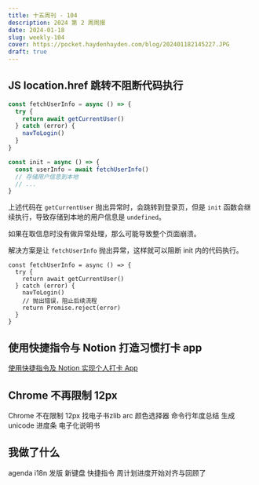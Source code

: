 ```yaml
---
title: 十五周刊 - 104
description: 2024 第 2 周周报
date: 2024-01-18
slug: weekly-104
cover: https://pocket.haydenhayden.com/blog/202401182145227.JPG
draft: true
---
```


## JS location.href 跳转不阻断代码执行

```js
const fetchUserInfo = async () => {
  try {
    return await getCurrentUser()
  } catch (error) {
    navToLogin()
  }
}

const init = async () => {
  const userInfo = await fetchUserInfo()
  // 存储用户信息到本地
  // ...
}
```

上述代码在 `getCurrentUser` 抛出异常时，会跳转到登录页，但是 `init` 函数会继续执行，导致存储到本地的用户信息是 `undefined`。

如果在取信息时没有做异常处理，那么可能导致整个页面崩溃。

解决方案是让 `fetchUserInfo` 抛出异常，这样就可以阻断 init 内的代码执行。

```js{7}
const fetchUserInfo = async () => {
  try {
    return await getCurrentUser()
  } catch (error) {
    navToLogin()
    // 抛出错误，阻止后续流程
    return Promise.reject(error)
  }
}
```

## 使用快捷指令与 Notion 打造习惯打卡 app

[使用快捷指令及 Notion 实现个人打卡 App](/blog/shortcut-notion)


## Chrome 不再限制 12px

Chrome 不在限制 12px
找电子书zlib
arc 颜色选择器
命令行年度总结
生成unicode 进度条
电子化说明书

## 我做了什么
agenda i18n 发版
新键盘
快捷指令
周计划进度开始对齐与回顾了